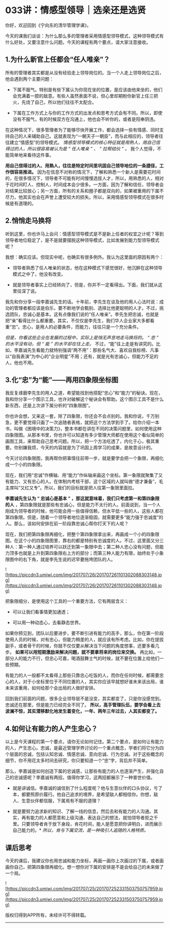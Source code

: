 # 033讲：情感型领导｜选亲还是选贤

你好，欢迎回到《宁向东的清华管理学课》。

今天的课我们谈谈：为什么那么多的管理者采用情感型领导模式，这种领导模式有什么好处，又要注意什么问题。今天的课程有两个要点，请大家注意接收。

## 1.为什么新官上任都会“任人唯亲”？

所有的管理者其实都是从没有经验走上领导岗位的。当一个人走上领导岗位之后，他会遇到两个主要问题：

* 下属不服气。特别是有些下属认为你现在坐的位置，是应该由他来坐的，他们会充满着一腔的敌意。有些人虽然表面不说，但心里却期盼你新官上任三把火，先烧了自己，所以他们往往不太配合。

* 下属在工作方式上与你的工作方式的出发点和思考方式会有不同。所以，即使没有不服气，有的时候双方在沟通上，他也会不听你的，或者是阳奉阴违。

在这种情况下，很多管理者为了能够尽快开展工作，都会选择一些有情感、同时支持自己的人来辅助自己。这就表现为“一朝天子一朝臣”，而与此相应的，领导者往往建立“情感型”的领导模式。 *情感型领导模式的核心特征就是用熟人，用自己信得过的人，所以很容易被认为是 “ 任人唯亲 ” 、 “ 拉帮结伙 ” 。* 我个人觉得，不能简单地来看待这件事。

 **用自己信得过的人、用熟人，往往是特定时间里巩固自己领导地位的一条捷径，工作很容易推进。** 因为在信息不对称的情况下，了解和熟悉一个新人是需要花时间的，在很多情况下，领导者不可能有时间慢慢选拔人才，所以，用熟悉的人，相对于花时间盯人、控制人，时间成本会少很多。一方面，因为了解和信任，领导者会对结果比较放心；另一方面，所有的关系和圈子都是双向的，如果被重用的下属不尽力，他其实也会在声誉上遭受较大的损失。所以，采用情感型领导模式在很多时候是有道理的。

## 2.悄悄走马换将

听到这里，你也许马上会问：情感型领导模式是不是新上任者的权宜之计呢？等到领导者地位稳定了，是不是就要摆脱这种领导模式，比如发展到能力型领导模式呢？

我想：确实应该。但现实中呢，也确实有很多例外。我认为这里面的原因有两个：

* 领导者熟悉了任人唯亲的状态，他在这种模式下感觉很好，他沉醉在这种领导模式之中了，他没有改变。

* 就是领导者事实上已经转向了，但是，你并不一定看得出。下面，我们就从这里往深了说。

我先和你分享一段李嘉诚先生的话。十年前，李先生在谈及他的用人心法时说：成功的管理者都应该是伯乐，要不断地学会甄别、选择比他更聪明的人才。不过，挑选团队，忠诚心是基本。这有点像我们说的“任人唯亲”。李先生把忠诚，也就是把“亲”看得比什么都重要。其实，不仅仅是李先生，我们华人企业家大多都看重“忠”。忠心，是用人的必要条件，而能力，往往只是一个充分条件。

 *但是，你看这些企业在发展的过程中，实际上是悄无声息地走马换将的。 “ 忠 ” 的水平没有动，但 “ 能 ” 的水平却在往上走。* 不过，“能”往上走是有讲究的。比如，李嘉诚先生看能力就特别强调“两不用”：那些名气大、喜欢自我标榜、凡事以“自我表演”为中心的“企业明星”不用；还有，就是光有忠诚心，但能力不足的人，他也不用。

## 3.化“忠”为“能”——再用四象限坐标图

我反复琢磨李先生的用人之道，希望能找到他搭配“忠心”和“能力”的秘诀。现在，我和你分享一个图示工具，也许对破解这个秘诀会有帮助。这个图示工具不是什么新东西，还是上次讲下属分析的“四象限图”。

你也许会想，又来这一套，除了四象限，你还会不会点别的。我和你说，千万别急，更不要觉得只画了一次追随者表格，就把这个方法学到手了。给你介绍一本书，叫做《困境中的决策力》，整本书都在讲在不同的决策问题里，如何使用这种四象限图。从那本书里，你也许可以知道有多少管理大师都在使用这个看似简单的画图工具，来帮助自己思考问题。所以，把一个方法吃透了，内化于心，极其重要。你别嫌我烦，今天的内容就是为了巩固上周学习的成果，是故意设计的。

今天讨论四象限图，我再帮你把事情往前带一步，就是要学会把一个象限，再细化成一个小的四象限。

现在，我们用“忠诚”作横轴、用“能力”作纵轴来画这个坐标。第一象限就聚集了又有能力、又有忠心的人。在体制内考核干部，这个区域的人就叫做“德才兼备”，毛主席叫“又红又专”。所以，我们的目标就是把人往第一象限里面拉。

 **李嘉诚先生认为 “ 忠诚心是基本 ” ，那这就意味着，我们只考虑第一和第四象限的人** ，第四象限就是那些有忠诚心，但是能力不太行的人。前面说到，当一个人刚成为领导者的时候，他可能会用一些值得信赖，但水平低一些的人，这些人都在第四象限。但是，随着一个领导者地位逐渐稳固，就需要更多“能力强于忠诚度”的人。那么，该如何安排在前一阶段靠忠诚心帮你打天下的人呢？

现在，我们把第四象限再细化，把整个第四象限拿出来，再画成一个小的四象限图。在这个小的四象限图里，靠右的都是特别有忠诚度的人。不过，这里面又分三种人：第一种人通过培养可以跃迁到第一象限中去；第二种人忠心没有问题，但能力顶多也就是上升到第四象限右上方的部分；而第三种人能力有限，始终处于小象限图中的右下角，就是李先生说的迟早要拖垮团队的人。

![https://piccdn3.umiwi.com/img/201707/26/201707261101302088303148.jpg](https://piccdn3.umiwi.com/img/201707/26/201707261101302088303148.jpg)

把象限细分，是使用这个工具的一个重要方法，它有两层含义：

* 可以让我们看事情更加通透；

* 可以用一种动态心，去看静态世界。

如果你预见到，团队以后要进步，要不断引进有能力的高手，那么，你在第一阶段使用人员的时候，对有忠心，但能力稍差的人，就应该有所考虑。比如，你在提拔副手，或者骨干的时候，你就不仅仅要从解决当下问题的角度想事，还要多看几步。 **如果可以用短期激励来解决问题，就不要拿将来的岗位来交换。** 再比如，一部分人的能力不行，但忠心可嘉，喝酒鼓舞士气的时候，就不要在位置上给他们一些预期。

有能力的人一般都不太看得上那些只靠忠心吃饭的人，而你在任何时候，都需要忠心的人，对于小坐标里位于不同位置的人，其实你应该早就想好谁未来该出局，谁未来该重用，如何给那个会出局的人做好安排。

回到我们前面的问题，很多企业领导层不是没变，其实都变了，只是你没感觉到。忠诚还在那里，但是能力已经完全不同了。 **所以，高手管理队伍，要学会看上去波澜不惊，其实潜移默化地发生着变化，一年、两年三年过去，人其实都变了。**

## 4.如何让有能力的人产生忠心？

以上是今天课程的第一个要点，请你无论如何记住。第二个要点，是如何让有能力的人，产生忠心。忠诚，是最近管理学界讨论的一个重点概念，学者们将它分为四个层面的忠诚，包括认知忠诚、情感忠诚、意向忠诚、行为忠诚。对于这些概念的细节，你不用花太多时间去研究，你只要知道一个“忠”字，背后并不简单。

那么，李嘉诚是如何创造下属的忠诚感，让那些有能力的人也逐渐产生，并强化自己的忠诚感呢？李嘉诚有两招，值得你学习，这两招都展示了一种普世价值。

* 就是讲诚信。李嘉诚的诚信到了什么程度呢？他与生意伙伴的口头协议，亏了本，都要照原价履行。他自己追求的境界，是希望敌人都相信你。你想，敌人、生意伙伴都信服，下属焉有不服的道理？

* 就是要努力追求新的知识、了解一线的信息，然后去和有能力的人沟通。其实，再有能力的人都愿意和上级沟通、表达自己的想法，就怕领导者拒之千里。只要领导者肯于放下身段，肯花时间，能人是愿意把你讲明白，进而展示自己能力的。* *所以，肯与下属交流，是一种吸引人追随的人格特质。* 

## 课后思考

今天的课后，我建议你也用忠诚和能力坐标，再画一画你上次画过的下属，或者画画你自己，把第四象限再细化。想一想你对下属的安排是不是会给自己的未来做了一个局。

![https://piccdn3.umiwi.com/img/201707/25/201707252331503750757959.jpg](https://piccdn3.umiwi.com/img/201707/25/201707252331503750757959.jpg)

版权归得到APP所有，未经许可不得转载。

---
